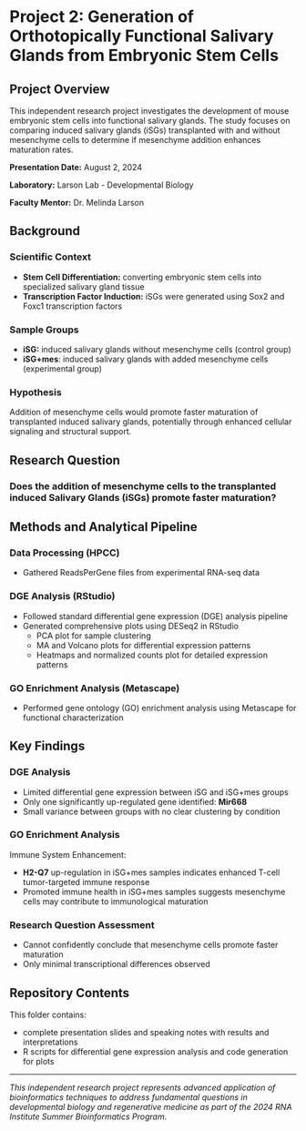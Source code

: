 # Project 2: Generation of Orthotopically Functional Salivary Glands from Embryonic Stem Cells

## Project Overview
This independent research project investigates the development of mouse embryonic stem cells into functional salivary glands. The study focuses on comparing induced salivary glands (iSGs) transplanted with and without mesenchyme cells to determine if mesenchyme addition enhances maturation rates.

**Presentation Date:** August 2, 2024

**Laboratory:** Larson Lab - Developmental Biology

**Faculty Mentor:** Dr. Melinda Larson

## Background
### Scientific Context
- **Stem Cell Differentiation:** converting embryonic stem cells into specialized salivary gland tissue
- **Transcription Factor Induction:** iSGs were generated using Sox2 and Foxc1 transcription factors
### Sample Groups
- **iSG:** induced salivary glands without mesenchyme cells (control group)
- **iSG+mes**: induced salivary glands with added mesenchyme cells (experimental group)
### Hypothesis
Addition of mesenchyme cells would promote faster maturation of transplanted induced salivary glands, potentially through enhanced cellular signaling and structural support.

## Research Question
### Does the addition of mesenchyme cells to the transplanted induced Salivary Glands (iSGs) promote faster maturation?

## Methods and Analytical Pipeline
### Data Processing (HPCC)
- Gathered ReadsPerGene files from experimental RNA-seq data
### DGE Analysis (RStudio)
- Followed standard differential gene expression (DGE) analysis pipeline
- Generated comprehensive plots using DESeq2 in RStudio
  -  PCA plot for sample clustering
  -  MA and Volcano plots for differential expression patterns
  -  Heatmaps and normalized counts plot for detailed expression patterns
### GO Enrichment Analysis (Metascape)
- Performed gene ontology (GO) enrichment analysis using Metascape for functional characterization
  
## Key Findings
### DGE Analysis 
- Limited differential gene expression between iSG and iSG+mes groups
- Only one significantly up-regulated gene identified: **Mir668**
- Small variance between groups with no clear clustering by condition
### GO Enrichment Analysis
Immune System Enhancement:
- **H2-Q7** up-regulation in iSG+mes samples indicates enhanced T-cell tumor-targeted immune response
- Promoted immune health in iSG+mes samples suggests mesenchyme cells may contribute to immunological maturation
### Research Question Assessment
- Cannot confidently conclude that mesenchyme cells promote faster maturation
- Only minimal transcriptional differences observed

## Repository Contents
This folder contains:
- complete presentation slides and speaking notes with results and interpretations
- R scripts for differential gene expression analysis and code generation for plots

---
_This independent research project represents advanced application of bioinformatics techniques to address fundamental questions in developmental biology and regenerative medicine as part of the 2024 RNA Institute Summer Bioinformatics Program._
